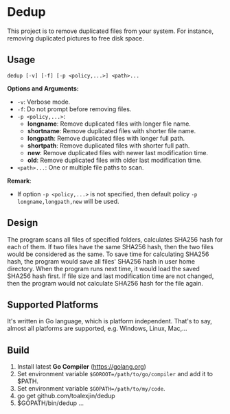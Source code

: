 # Dedup

This project is to remove duplicated files from your system.
For instance, removing duplicated pictures to free disk space.

## Usage

```
dedup [-v] [-f] [-p <policy,...>] <path>...
```

**Options and Arguments:**

- `-v`: Verbose mode.
- `-f`: Do not prompt before removing files.
- `-p <policy,...>`:
    - **longname**: Remove duplicated files with longer file name.
    - **shortname**: Remove duplicated files with shorter file name.
    - **longpath**: Remove duplicated files with longer full path.
    - **shortpath**: Remove duplicated files with shorter full path.
    - **new**: Remove duplicated files with newer last modification time.
    - **old**: Remove duplicated files with older last modification time.
- `<path>...`:  One or multiple file paths to scan.

**Remark**:

- If option `-p <policy,...>` is not specified, then default policy
  `-p longname,longpath,new` will be used.

## Design

The program scans all files of specified folders, calculates SHA256 hash
for each of them. If two files have the same SHA256 hash, then the two files
would be considered as the same. To save time for calculating SHA256 hash,
the program would save all files' SHA256 hash in user home directory.
When the program runs next time, it would load the saved SHA256 hash first.
If file size and last modification time are not changed, then the program
would not calculate SHA256 hash for the file again.

## Supported Platforms

It's written in Go language, which is platform independent.
That's to say, almost all platforms are supported,
e.g. Windows, Linux, Mac,...

## Build

1. Install latest **Go Compiler** (https://golang.org)
2. Set environment variable `$GOROOT=/path/to/go/compiler` and add it to $PATH.
3. Set environment variable `$GOPATH=/path/to/my/code`.
4. go get github.com/toalexjin/dedup
5. $GOPATH/bin/dedup ...
